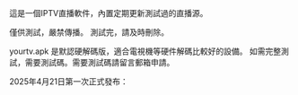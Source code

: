 這是一個IPTV直播軟件，內置定期更新測試過的直播源。

僅供測試，嚴禁傳播。
測試完，請及時刪除。

yourtv.apk 是默認硬解碼版，適合電視機等硬件解碼比較好的設備。
如需完整測試，需要測試碼。需要測試碼請留言郵箱申請。

2025年4月21日第一次正式發布：

